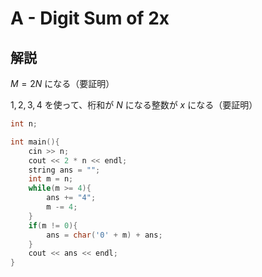 # A - Digit Sum of 2x

## 解説

$M = 2N$ になる（要証明）

$1, 2, 3, 4$ を使って、桁和が $N$ になる整数が $x$ になる（要証明）

```C++
int n;

int main(){
    cin >> n;
    cout << 2 * n << endl;
    string ans = "";
    int m = n;
    while(m >= 4){
        ans += "4";
        m -= 4;
    }
    if(m != 0){
        ans = char('0' + m) + ans;
    }
    cout << ans << endl;
}
```
